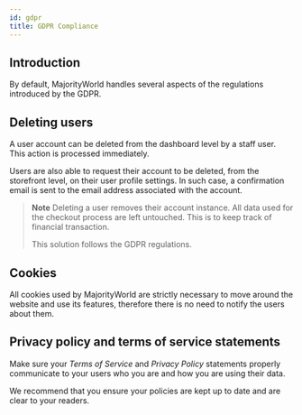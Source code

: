 ```yaml
---
id: gdpr
title: GDPR Compliance
---
```


## Introduction

By default, MajorityWorld handles several aspects of the regulations introduced by the GDPR.


## Deleting users

A user account can be deleted from the dashboard level by a staff user. This action is processed immediately.

Users are also able to request their account to be deleted, from the storefront level, on their user profile settings. In such case, a confirmation email is sent to the email address associated with the account.

> **Note**
> Deleting a user removes their account instance. All data used for the checkout process are left untouched. This is to keep track of financial transaction. 
>
> This solution follows the GDPR regulations. 


## Cookies

All cookies used by MajorityWorld are strictly necessary to move around the website and use its features, therefore there is no need to notify the users about them.


## Privacy policy and terms of service statements

Make sure your _Terms of Service_ and _Privacy Policy_ statements properly communicate to your users who you are and how you are using their data. 

We recommend that you ensure your policies are kept up to date and are clear to your readers.
